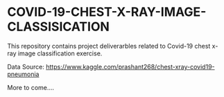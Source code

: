 # COVID-19-CHEST-X-RAY-IMAGE-CLASSISICATION

This repository contains project deliverarbles related to Covid-19 chest x-ray image classification exercise. 

Data Source: https://www.kaggle.com/prashant268/chest-xray-covid19-pneumonia

More to come....